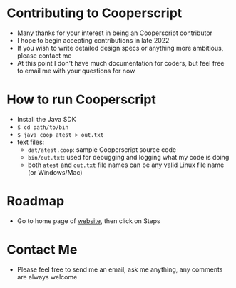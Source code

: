 # Contributing to Cooperscript
* Many thanks for your interest in being an Cooperscript contributor
* I hope to begin accepting contributions in late 2022
* If you wish to write detailed design specs or anything more ambitious, please contact me
* At this point I don't have much documentation for coders, but feel free to email me with your questions for now
# How to run Cooperscript
* Install the Java SDK
* `$ cd path/to/bin`
* `$ java coop atest > out.txt`
* text files:
  * `dat/atest.coop`: sample Cooperscript source code
  * `bin/out.txt`: used for debugging and logging what my code is doing
  * both `atest` and `out.txt` file names can be any valid Linux file name (or Windows/Mac)
# Roadmap
* Go to home page of [website](http://extible.com), then click on Steps
# Contact Me
* Please feel free to send me an email, ask me anything, any comments are always welcome
